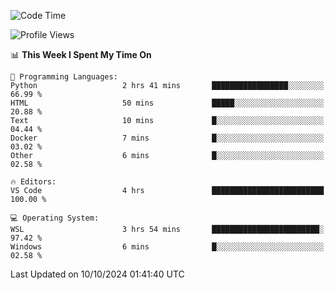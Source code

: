 <!--START_SECTION:waka-->
![Code Time](http://img.shields.io/badge/Code%20Time-731%20hrs%2049%20mins-blue)

![Profile Views](http://img.shields.io/badge/Profile%20Views-0-blue)

📊 **This Week I Spent My Time On** 

```text
💬 Programming Languages: 
Python                   2 hrs 41 mins       █████████████████░░░░░░░░   66.99 % 
HTML                     50 mins             █████░░░░░░░░░░░░░░░░░░░░   20.88 % 
Text                     10 mins             █░░░░░░░░░░░░░░░░░░░░░░░░   04.44 % 
Docker                   7 mins              █░░░░░░░░░░░░░░░░░░░░░░░░   03.02 % 
Other                    6 mins              █░░░░░░░░░░░░░░░░░░░░░░░░   02.58 % 

🔥 Editors: 
VS Code                  4 hrs               █████████████████████████   100.00 % 

💻 Operating System: 
WSL                      3 hrs 54 mins       ████████████████████████░   97.42 % 
Windows                  6 mins              █░░░░░░░░░░░░░░░░░░░░░░░░   02.58 % 
```


 Last Updated on 10/10/2024 01:41:40 UTC
<!--END_SECTION:waka-->
